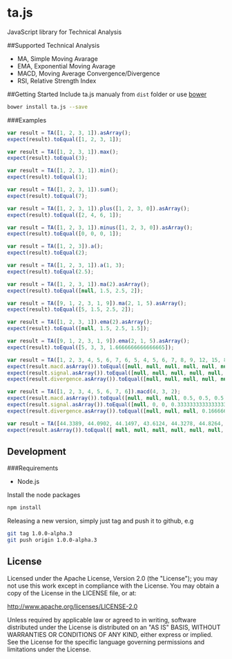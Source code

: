 ta.js
===================
JavaScript library for Technical Analysis

##Supported Technical Analysis
- MA, Simple Moving Avarage
- EMA, Exponential Moving Avarage
- MACD, Moving Average Convergence/Divergence
- RSI, Relative Strength Index

##Getting Started
Include ta.js manualy from `dist` folder or use [bower](http://bower.io/)
```bash
bower install ta.js --save
```

###Examples
```javascript
var result = TA([1, 2, 3, 1]).asArray();
expect(result).toEqual([1, 2, 3, 1]);

var result = TA([1, 2, 3, 1]).max();
expect(result).toEqual(3);

var result = TA([1, 2, 3, 1]).min();
expect(result).toEqual(1);

var result = TA([1, 2, 3, 1]).sum();
expect(result).toEqual(7);

var result = TA([1, 2, 3, 1]).plus([1, 2, 3, 0]).asArray();
expect(result).toEqual([2, 4, 6, 1]);

var result = TA([1, 2, 3, 1]).minus([1, 2, 3, 0]).asArray();
expect(result).toEqual([0, 0, 0, 1]);

var result = TA([1, 2, 3]).a();
expect(result).toEqual(2);

var result = TA([1, 2, 3, 1]).a(1, 3);
expect(result).toEqual(2.5);

var result = TA([1, 2, 3, 1]).ma(2).asArray();
expect(result).toEqual([null, 1.5, 2.5, 2]);

var result = TA([9, 1, 2, 3, 1, 9]).ma(2, 1, 5).asArray();
expect(result).toEqual([5, 1.5, 2.5, 2]);

var result = TA([1, 2, 3, 1]).ema(2).asArray();
expect(result).toEqual([null, 1.5, 2.5, 1.5]);

var result = TA([9, 1, 2, 3, 1, 9]).ema(2, 1, 5).asArray();
expect(result).toEqual([5, 3, 3, 1.6666666666666665]);

var result = TA([1, 2, 3, 4, 5, 6, 7, 6, 5, 4, 5, 6, 7, 8, 9, 12, 15, 8, 5, 2, 1, 1, 1, 2, 2, 3, 3, 4, 5, 6, 7, 9, 13]).macd();
expect(result.macd.asArray()).toEqual([null, null, null, null, null, null, null, null, null, null, null, null, null, null, null, null, null, null, null, null, null, null, null, null, null, -1.3403010826215067, -1.2936450756085116, -1.1625767501640452, -0.9668670735318954, -0.7227427733382523, -0.4434688313251325, -0.06006652540231805, 0.5600927345133044]);
expect(result.signal.asArray()).toEqual([null, null, null, null, null, null, null, null, 0, 0, 0, 0, 0, 0, 0, 0, 0, 0, 0, 0, 0, 0, 0, 0, 0, -0.26806021652430134, -0.4731771883411434, -0.6110571007057237, -0.6822190952709581, -0.6903238308844171, -0.6409528309725603, -0.5247755698585118, -0.3078019089841486]);
expect(result.divergence.asArray()).toEqual([null, null, null, null, null, null, null, null, null, null, null, null, null, null, null, null, null, null, null, null, null, null, null, null, null, -1.0722408660972054, -0.8204678872673682, -0.5515196494583214, -0.28464797826093724, -0.03241894245383525, 0.1974839996474278, 0.46470904445619376, 0.867894643497453]);

var result = TA([1, 2, 3, 4, 5, 6, 7, 6]).macd(4, 3, 2);
expect(result.macd.asArray()).toEqual([null, null, null, 0.5, 0.5, 0.5, 0.5, 0.2999999999999998]);
expect(result.signal.asArray()).toEqual([null, 0, 0, 0.3333333333333333, 0.4444444444444444, 0.4814814814814815, 0.49382716049382713, 0.36460905349794226]);
expect(result.divergence.asArray()).toEqual([null, null, null, 0.16666666666666669, 0.05555555555555558, 0.01851851851851849, 0.006172839506172867, -0.06460905349794244]);

var result = TA([44.3389, 44.0902, 44.1497, 43.6124, 44.3278, 44.8264, 45.0955, 45.4245, 45.8433, 46.0826, 45.8931, 46.0328, 45.614, 46.282, 46.282, 46.0028, 46.0328, 46.4116, 46.2222, 45.6439]).rsi(14);
expect(result.asArray()).toEqual([ null, null, null, null, null, null, null, null, null, null, null, null, null, null, 70.53278948369497, 66.31856180517234, 66.54982993552767, 69.40630533884438, 66.35516905627179, 57.9748557143082 ]);
```

## Development

###Requirements
- Node.js

Install the node packages
```bash
npm install
```

Releasing a new version, simply just tag and push it to github, e.g
```bash
git tag 1.0.0-alpha.3
git push origin 1.0.0-alpha.3
```


## License

Licensed under the Apache License, Version 2.0 (the "License");
you may not use this work except in compliance with the License.
You may obtain a copy of the License in the LICENSE file, or at:

   http://www.apache.org/licenses/LICENSE-2.0

Unless required by applicable law or agreed to in writing, software
distributed under the License is distributed on an "AS IS" BASIS,
WITHOUT WARRANTIES OR CONDITIONS OF ANY KIND, either express or implied.
See the License for the specific language governing permissions and
limitations under the License.

